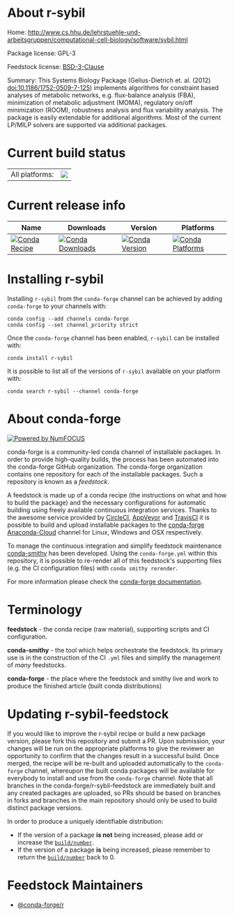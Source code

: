 About r-sybil
=============

Home: http://www.cs.hhu.de/lehrstuehle-und-arbeitsgruppen/computational-cell-biology/software/sybil.html

Package license: GPL-3

Feedstock license: [BSD-3-Clause](https://github.com/conda-forge/r-sybil-feedstock/blob/master/LICENSE.txt)

Summary: This Systems Biology Package (Gelius-Dietrich et. al. (2012) <doi:10.1186/1752-0509-7-125>) implements algorithms for constraint based analyses of metabolic networks, e.g. flux-balance analysis (FBA), minimization of metabolic adjustment (MOMA), regulatory on/off minimization (ROOM), robustness analysis and flux variability analysis. The package is easily extendable for additional algorithms. Most of the current LP/MILP solvers are supported via additional packages.

Current build status
====================


<table><tr><td>All platforms:</td>
    <td>
      <a href="https://dev.azure.com/conda-forge/feedstock-builds/_build/latest?definitionId=6760&branchName=master">
        <img src="https://dev.azure.com/conda-forge/feedstock-builds/_apis/build/status/r-sybil-feedstock?branchName=master">
      </a>
    </td>
  </tr>
</table>

Current release info
====================

| Name | Downloads | Version | Platforms |
| --- | --- | --- | --- |
| [![Conda Recipe](https://img.shields.io/badge/recipe-r--sybil-green.svg)](https://anaconda.org/conda-forge/r-sybil) | [![Conda Downloads](https://img.shields.io/conda/dn/conda-forge/r-sybil.svg)](https://anaconda.org/conda-forge/r-sybil) | [![Conda Version](https://img.shields.io/conda/vn/conda-forge/r-sybil.svg)](https://anaconda.org/conda-forge/r-sybil) | [![Conda Platforms](https://img.shields.io/conda/pn/conda-forge/r-sybil.svg)](https://anaconda.org/conda-forge/r-sybil) |

Installing r-sybil
==================

Installing `r-sybil` from the `conda-forge` channel can be achieved by adding `conda-forge` to your channels with:

```
conda config --add channels conda-forge
conda config --set channel_priority strict
```

Once the `conda-forge` channel has been enabled, `r-sybil` can be installed with:

```
conda install r-sybil
```

It is possible to list all of the versions of `r-sybil` available on your platform with:

```
conda search r-sybil --channel conda-forge
```


About conda-forge
=================

[![Powered by NumFOCUS](https://img.shields.io/badge/powered%20by-NumFOCUS-orange.svg?style=flat&colorA=E1523D&colorB=007D8A)](http://numfocus.org)

conda-forge is a community-led conda channel of installable packages.
In order to provide high-quality builds, the process has been automated into the
conda-forge GitHub organization. The conda-forge organization contains one repository
for each of the installable packages. Such a repository is known as a *feedstock*.

A feedstock is made up of a conda recipe (the instructions on what and how to build
the package) and the necessary configurations for automatic building using freely
available continuous integration services. Thanks to the awesome service provided by
[CircleCI](https://circleci.com/), [AppVeyor](https://www.appveyor.com/)
and [TravisCI](https://travis-ci.com/) it is possible to build and upload installable
packages to the [conda-forge](https://anaconda.org/conda-forge)
[Anaconda-Cloud](https://anaconda.org/) channel for Linux, Windows and OSX respectively.

To manage the continuous integration and simplify feedstock maintenance
[conda-smithy](https://github.com/conda-forge/conda-smithy) has been developed.
Using the ``conda-forge.yml`` within this repository, it is possible to re-render all of
this feedstock's supporting files (e.g. the CI configuration files) with ``conda smithy rerender``.

For more information please check the [conda-forge documentation](https://conda-forge.org/docs/).

Terminology
===========

**feedstock** - the conda recipe (raw material), supporting scripts and CI configuration.

**conda-smithy** - the tool which helps orchestrate the feedstock.
                   Its primary use is in the construction of the CI ``.yml`` files
                   and simplify the management of *many* feedstocks.

**conda-forge** - the place where the feedstock and smithy live and work to
                  produce the finished article (built conda distributions)


Updating r-sybil-feedstock
==========================

If you would like to improve the r-sybil recipe or build a new
package version, please fork this repository and submit a PR. Upon submission,
your changes will be run on the appropriate platforms to give the reviewer an
opportunity to confirm that the changes result in a successful build. Once
merged, the recipe will be re-built and uploaded automatically to the
`conda-forge` channel, whereupon the built conda packages will be available for
everybody to install and use from the `conda-forge` channel.
Note that all branches in the conda-forge/r-sybil-feedstock are
immediately built and any created packages are uploaded, so PRs should be based
on branches in forks and branches in the main repository should only be used to
build distinct package versions.

In order to produce a uniquely identifiable distribution:
 * If the version of a package **is not** being increased, please add or increase
   the [``build/number``](https://docs.conda.io/projects/conda-build/en/latest/resources/define-metadata.html#build-number-and-string).
 * If the version of a package **is** being increased, please remember to return
   the [``build/number``](https://docs.conda.io/projects/conda-build/en/latest/resources/define-metadata.html#build-number-and-string)
   back to 0.

Feedstock Maintainers
=====================

* [@conda-forge/r](https://github.com/conda-forge/r/)

